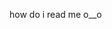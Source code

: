 
<!---
julesiet/julesiet is a ✨ special ✨ repository because its `README.md` (this file) appears on your GitHub profile.
You can click the Preview link to take a look at your changes.
--->
how do i read me o__o
